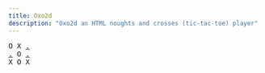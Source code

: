 ```yaml
---
title: Oxo2d 
description: "Oxo2d an HTML noughts and crosses (tic-tac-toe) player"
---
```


<pre class="oxo2d">
O X <a href="../7x/">.</a>
<a href="../7z/">.</a> O <a href="../80/">.</a>
X O X
</pre>
